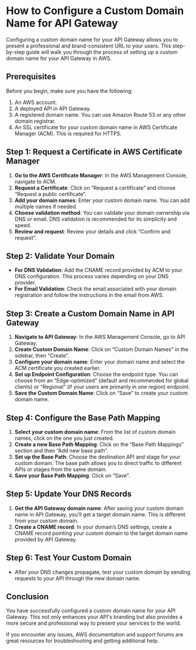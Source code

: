 # How to Configure a Custom Domain Name for API Gateway

Configuring a custom domain name for your API Gateway allows you to present a professional and brand-consistent URL to your users. This step-by-step guide will walk you through the process of setting up a custom domain name for your API Gateway in AWS.

## Prerequisites

Before you begin, make sure you have the following:

1. An AWS account.
2. A deployed API in API Gateway.
3. A registered domain name. You can use Amazon Route 53 or any other domain registrar.
4. An SSL certificate for your custom domain name in AWS Certificate Manager (ACM). This is required for HTTPS.

## Step 1: Request a Certificate in AWS Certificate Manager

1. **Go to the AWS Certificate Manager**: In the AWS Management Console, navigate to ACM.
2. **Request a Certificate**: Click on “Request a certificate” and choose “Request a public certificate”.
3. **Add your domain names**: Enter your custom domain name. You can add multiple names if needed.
4. **Choose validation method**: You can validate your domain ownership via DNS or email. DNS validation is recommended for its simplicity and speed.
5. **Review and request**: Review your details and click “Confirm and request”.

## Step 2: Validate Your Domain

- **For DNS Validation**: Add the CNAME record provided by ACM to your DNS configuration. This process varies depending on your DNS provider.
- **For Email Validation**: Check the email associated with your domain registration and follow the instructions in the email from AWS.

## Step 3: Create a Custom Domain Name in API Gateway

1. **Navigate to API Gateway**: In the AWS Management Console, go to API Gateway.
2. **Create Custom Domain Name**: Click on “Custom Domain Names” in the sidebar, then “Create”.
3. **Configure your domain name**: Enter your domain name and select the ACM certificate you created earlier.
4. **Set up Endpoint Configuration**: Choose the endpoint type. You can choose from an “Edge-optimized” (default and recommended for global clients) or “Regional” (if your users are primarily in one region) endpoint.
5. **Save the Custom Domain Name**: Click on “Save” to create your custom domain name.

## Step 4: Configure the Base Path Mapping

1. **Select your custom domain name**: From the list of custom domain names, click on the one you just created.
2. **Create a new Base Path Mapping**: Click on the “Base Path Mappings” section and then “Add new base path”.
3. **Set up the Base Path**: Choose the destination API and stage for your custom domain. The base path allows you to direct traffic to different APIs or stages from the same domain.
4. **Save your Base Path Mapping**: Click on “Save”.

## Step 5: Update Your DNS Records

1. **Get the API Gateway domain name**: After saving your custom domain name in API Gateway, you'll get a target domain name. This is different from your custom domain.
2. **Create a CNAME record**: In your domain’s DNS settings, create a CNAME record pointing your custom domain to the target domain name provided by API Gateway.

## Step 6: Test Your Custom Domain

- After your DNS changes propagate, test your custom domain by sending requests to your API through the new domain name.

## Conclusion

You have successfully configured a custom domain name for your API Gateway. This not only enhances your API's branding but also provides a more secure and professional way to present your services to the world.

If you encounter any issues, AWS documentation and support forums are great resources for troubleshooting and getting additional help.
